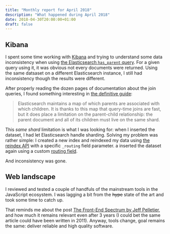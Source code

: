 ```yaml
---
title: "Monthly report for April 2018"
description: "What happened during April 2018"
date: 2018-04-30T20:00:00+01:00
draft: false
---
```


## Kibana

I spent some time working with
[Kibana](https://www.elastic.co/fr/products/kibana) and trying to understand
some data inconsistency when using
[the Elasticsearch `has_parent` query](https://www.elastic.co/guide/en/elasticsearch/reference/6.2/query-dsl-has-parent-query.html).
For a given query using it, it was obvious not every documents were returned.
Using the same datsaset on a different Elasticsearch instance, I still had
inconsistency though the results were different.

After properly reading the dozen pages of documentation about the join queries,
I found something interesting in
[the definitive guide](https://www.elastic.co/guide/en/elasticsearch/guide/current/parent-child.html):

> Elasticsearch maintains a map of which parents are associated with which
> children. It is thanks to this map that query-time joins are fast, but it does
> place a limitation on the parent-child relationship: the parent document and
> all of its children must live on the same shard.

This _same shard_ limitation is what I was looking for: when I inserted the
dataset, I had let Elasticsearch handle sharding. Solving my problem was rather
simple: I created a new index and reindexed my data using
[the reindex API](https://www.elastic.co/guide/en/elasticsearch/reference/current/docs-reindex.html#docs-reindex)
with a specific `_routing` field parameter. a inserted the dataset again using a
custom
[routing field](https://www.elastic.co/guide/en/elasticsearch/reference/current/mapping-routing-field.html#mapping-routing-field).

And inconsistency was gone.

## Web landscape

I reviewed and tested a couple of handfuls of the mainstream tools in the
JavaScript ecosystem. I was lagging a bit from the <del>hype</del> state of the
art and took some time to catch up.

That reminds me about the post
[The Front-End Spectrum by Jeff Pelletier](https://medium.com/@withinsight1/the-front-end-spectrum-c0f30998c9f0),
and how much it remains relevant even after 3 years (I could bet the same
article could have been written in 2011). Anyway, tools change, goal remains the
same: deliver reliable and high quality software.
